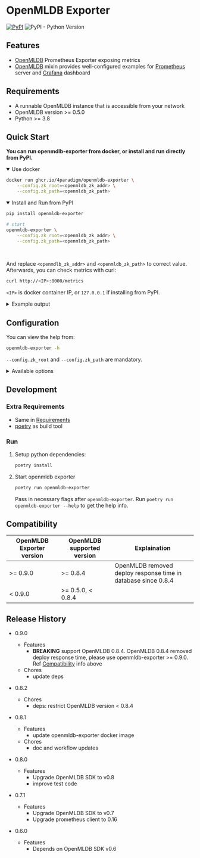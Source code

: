 # OpenMLDB Exporter

[![PyPI](https://img.shields.io/pypi/v/openmldb-exporter?label=openmldb-exporter)](https://pypi.org/project/openmldb-exporter/)
![PyPI - Python Version](https://img.shields.io/pypi/pyversions/openmldb-exporter)

## Features

- [OpenMLDB](https://github.com/4paradigm/OpenMLDB) Prometheus Exporter exposing metrics
- [OpenMLDB](https://github.com/4paradigm/OpenMLDB) mixin provides well-configured examples for [Prometheus](https://prometheus.io/) server and [Grafana](https://grafana.com/) dashboard

## Requirements

- A runnable OpenMLDB instance that is accessible from your network
- OpenMLDB version >= 0.5.0
- Python >= 3.8


## Quick Start

**You can run openmdlb-exporter from docker, or install and run directly from PyPI.**

<details open=true><summary>Use docker</summary>

```sh
docker run ghcr.io/4paradigm/openmldb-exporter \
    --config.zk_root=<openmldb_zk_addr> \
    --config.zk_path=<openmldb_zk_path>
```

</details>

<details open=true><summary>Install and Run from PyPI</summary>

```sh
pip install openmldb-exporter

# start
openmldb-exporter \
    --config.zk_root=<openmldb_zk_addr> \
    --config.zk_path=<openmldb_zk_path>
```
</details></br>

And replace `<openmdlb_zk_addr>` and `<openmldb_zk_path>` to correct value. Afterwards, you can check metrics with curl:

```sh
curl http://<IP>:8000/metrics
```
`<IP>` is docker container IP, or `127.0.0.1` if installing from PyPI.

<details><summary>Example output</summary>

```sh
# HELP openmldb_connected_seconds_total duration for a component conncted time in seconds                              
# TYPE openmldb_connected_seconds_total counter                                                                        
openmldb_connected_seconds_total{endpoint="172.17.0.15:9520",role="tablet"} 208834.70900011063                         
openmldb_connected_seconds_total{endpoint="172.17.0.15:9521",role="tablet"} 208834.70700001717                         
openmldb_connected_seconds_total{endpoint="172.17.0.15:9522",role="tablet"} 208834.71399998665                         
openmldb_connected_seconds_total{endpoint="172.17.0.15:9622",role="nameserver"} 208833.70000004768                     
openmldb_connected_seconds_total{endpoint="172.17.0.15:9623",role="nameserver"} 208831.70900011063                     
openmldb_connected_seconds_total{endpoint="172.17.0.15:9624",role="nameserver"} 208829.7230000496                      
# HELP openmldb_connected_seconds_created duration for a component conncted time in seconds                            
# TYPE openmldb_connected_seconds_created gauge                                                                        
openmldb_connected_seconds_created{endpoint="172.17.0.15:9520",role="tablet"} 1.6501813860467942e+09                   
openmldb_connected_seconds_created{endpoint="172.17.0.15:9521",role="tablet"} 1.6501813860495396e+09                   
openmldb_connected_seconds_created{endpoint="172.17.0.15:9522",role="tablet"} 1.650181386050323e+09                    
openmldb_connected_seconds_created{endpoint="172.17.0.15:9622",role="nameserver"} 1.6501813860512116e+09               
openmldb_connected_seconds_created{endpoint="172.17.0.15:9623",role="nameserver"} 1.650181386051238e+09                
openmldb_connected_seconds_created{endpoint="172.17.0.15:9624",role="nameserver"} 1.6501813860512598e+09               
```

</details>

## Configuration

You can view the help from:
```sh
openmldb-exporter -h
```
`--config.zk_root` and `--config.zk_path` are mandatory.

<details><summary>Available options</summary>

```
usage: openmldb-exporter [-h] [--log.level LOG.LEVEL] [--web.listen-address WEB.LISTEN_ADDRESS]
                        [--web.telemetry-path WEB.TELEMETRY_PATH] [--config.zk_root CONFIG.ZK_ROOT]
                        [--config.zk_path CONFIG.ZK_PATH] [--config.interval CONFIG.INTERVAL]

OpenMLDB exporter

optional arguments:
 -h, --help            show this help message and exit
 --log.level LOG.LEVEL
                       config log level, default WARN
 --web.listen-address WEB.LISTEN_ADDRESS
                       process listen port, default 8000
 --web.telemetry-path WEB.TELEMETRY_PATH
                       Path under which to expose metrics, default metrics
 --config.zk_root CONFIG.ZK_ROOT
                       endpoint to zookeeper, default 127.0.0.1:6181
 --config.zk_path CONFIG.ZK_PATH
                       root path in zookeeper for OpenMLDB, default /
 --config.interval CONFIG.INTERVAL
                       interval in seconds to pull metrics periodically, default 30.0
```

</details>

## Development

### Extra Requirements

- Same in [Requirements](#requirements)
- [poetry](https://github.com/python-poetry/poetry) as build tool

### Run

1. Setup python dependencies:

   ```sh
   poetry install
   ```

2. Start openmldb exporter

   ```sh
   poetry run openmldb-exporter
   ```

   Pass in necessary flags after `openmldb-exporter`. Run `poetry run openmldb-exporter --help` to get the help info.


## Compatibility

| OpenMLDB Exporter version | OpenMLDB supported version | Explaination |
| ---- | ---- | ---- |
| >= 0.9.0 | >= 0.8.4 | OpenMLDB removed deploy response time in database since 0.8.4 |
| < 0.9.0  | >= 0.5.0, < 0.8.4 | |


## Release History

- 0.9.0
    * Features
      - **BREAKING** support OpenMLDB 0.8.4. OpenMLDB 0.8.4 removed deploy response time, please use openmldb-exporter >= 0.9.0. Ref [Compatibility](#compatibility) info above
    * Chores
      - update deps

- 0.8.2
    * Chores
      - deps: restrict OpenMLDB version < 0.8.4

- 0.8.1
    * Features
      - update openmldb-exporter docker image
    * Chores
      - doc and workflow updates

- 0.8.0
    * Features
        - Upgrade OpenMLDB SDK to v0.8
        - improve test code

- 0.7.1
    * Features
        - Upgrade OpenMLDB SDK to v0.7
        - Upgrade prometheus client to 0.16
- 0.6.0
    * Features
        - Depends on OpenMLDB SDK v0.6
